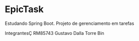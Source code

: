 # EpicTask
Estudando Spring Boot. Projeto de gerenciamento em tarefas

IntegrantesÇ
RM85743 Gustavo Dalla Torre Bin
